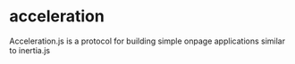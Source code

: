 # acceleration
Acceleration.js is a protocol for building simple onpage applications similar to inertia.js
